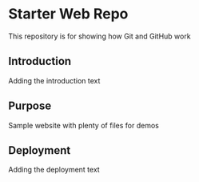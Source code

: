 # Starter Web Repo

This repository is for showing how Git and GitHub work

## Introduction

Adding the introduction text

## Purpose

Sample website with plenty of files for demos

## Deployment

Adding the deployment text

